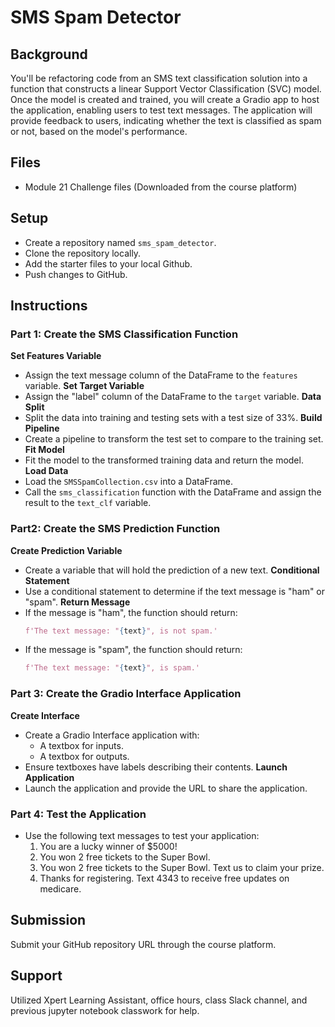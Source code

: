 # SMS Spam Detector

## Background
You'll be refactoring code from an SMS text classification solution into a function that constructs a linear Support Vector Classification (SVC) model. Once the model is created and trained, you will create a Gradio app to host the application, enabling users to test text messages. The application will provide feedback to users, indicating whether the text is classified as spam or not, based on the model's performance.

## Files
- Module 21 Challenge files (Downloaded from the course platform)

## Setup
- Create a repository named `sms_spam_detector`.
- Clone the repository locally.
- Add the starter files to your local Github.
- Push changes to GitHub.

## Instructions

### Part 1: Create the SMS Classification Function
**Set Features Variable**
   - Assign the text message column of the DataFrame to the `features` variable.
**Set Target Variable**
   - Assign the "label" column of the DataFrame to the `target` variable.
**Data Split**
   - Split the data into training and testing sets with a test size of 33%.
**Build Pipeline**
   - Create a pipeline to transform the test set to compare to the training set.
**Fit Model**
   - Fit the model to the transformed training data and return the model.
**Load Data**
   - Load the `SMSSpamCollection.csv` into a DataFrame.
   - Call the `sms_classification` function with the DataFrame and assign the result to the `text_clf` variable.

### Part2: Create the SMS Prediction Function

**Create Prediction Variable**
  - Create a variable that will hold the prediction of a new text.
**Conditional Statement**
   - Use a conditional statement to determine if the text message is "ham" or "spam".
**Return Message**
   - If the message is "ham", the function should return: 
     ```python
     f'The text message: "{text}", is not spam.'
     ```
   - If the message is "spam", the function should return:
     ```python
     f'The text message: "{text}", is spam.'
     ```

### Part 3: Create the Gradio Interface Application

**Create Interface**
  - Create a Gradio Interface application with:
     - A textbox for inputs.
     - A textbox for outputs.
  - Ensure textboxes have labels describing their contents.
**Launch Application**
  - Launch the application and provide the URL to share the application.

### Part 4: Test the Application

- Use the following text messages to test your application:
  1. You are a lucky winner of $5000!
  2. You won 2 free tickets to the Super Bowl.
  3. You won 2 free tickets to the Super Bowl. Text us to claim your prize.
  4. Thanks for registering. Text 4343 to receive free updates on medicare.

## Submission
Submit your GitHub repository URL through the course platform.

## Support
Utilized Xpert Learning Assistant, office hours, class Slack channel, and previous jupyter notebook classwork for help.
